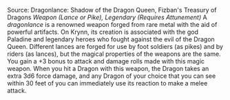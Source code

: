 Source: Dragonlance: Shadow of the Dragon Queen, Fizban's Treasury of Dragons
*Weapon (Lance or Pike), Legendary (Requires Attunement)*
A *dragonlance* is a renowned weapon forged from rare metal with the aid of powerful artifacts. On Krynn, its creation is associated with the god Paladine and legendary heroes who fought against the evil of the Dragon Queen. Different lances are forged for use by foot soldiers (as pikes) and by riders (as lances), but the magical properties of the weapons are the same.
You gain a +3 bonus to attack and damage rolls made with this magic weapon.
When you hit a Dragon with this weapon, the Dragon takes an extra 3d6 force damage, and any Dragon of your choice that you can see within 30 feet of you can immediately use its reaction to make a melee attack.